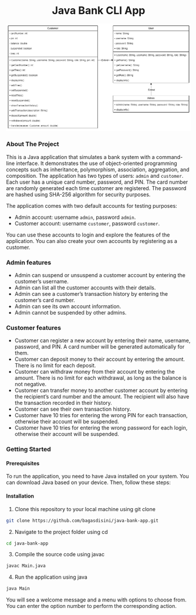 <br/>
<p align="center">
  <h1 align="center">Java Bank CLI App</h1>
</p>

![Class Diagram](class-diagram.jpg)

### About The Project

This is a Java application that simulates a bank system with a command-line interface. It demonstrates the use of object-oriented programming concepts such as inheritance, polymorphism, association, aggregation, and composition.
The application has two types of users: `admin` and `customer`. Each user has a unique card number, password, and PIN. The card number are randomly generated each time customer are registered. The password are hashed using SHA-256 algorithm for security purposes.

The application comes with two default accounts for testing purposes:
* Admin account: username `admin`, password `admin`.
* Customer account: username `customer`, password `customer`.

You can use these accounts to login and explore the features of the application. You can also create your own accounts by registering as a customer.

### Admin features
* Admin can suspend or unsuspend a customer account by entering the customer’s username.
* Admin can list all the customer accounts with their details.
* Admin can see a customer’s transaction history by entering the customer’s card number.
* Admin can see its own account information.
* Admin cannot be suspended by other admins.

### Customer features
* Customer can register a new account by entering their name, username, password, and PIN. A card number will be generated automatically for them.
* Customer can deposit money to their account by entering the amount. There is no limit for each deposit.
* Customer can withdraw money from their account by entering the amount. There is no limit for each withdrawal, as long as the balance is not negative.
* Customer can transfer money to another customer account by entering the recipient’s card number and the amount. The recipient will also have the transaction recorded in their history.
* Customer can see their own transaction history.
* Customer have 10 tries for entering the wrong PIN for each transaction, otherwise their account will be suspended.
* Customer have 10 tries for entering the wrong password for each login, otherwise their account will be suspended.

### Getting Started
#### Prerequisites

To run the application, you need to have Java installed on your system. You can download Java based on your device. Then, follow these steps:

#### Installation

1. Clone this repository to your local machine using git clone

```sh
git clone https://github.com/bagasdisini/java-bank-app.git
```

2. Navigate to the project folder using cd

```sh
cd java-bank-app
```

3. Compile the source code using javac

```sh
javac Main.java
```

4. Run the application using java

```sh
java Main
```

You will see a welcome message and a menu with options to choose from. You can enter the option number to perform the corresponding action.
